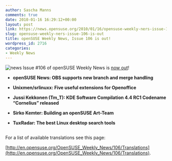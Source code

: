 ```yaml
---
author: Sascha Manns
comments: true
date: 2010-01-16 16:29:12+00:00
layout: post
link: https://news.opensuse.org/2010/01/16/opensuse-weekly-ners-issue-106-is-out/
slug: opensuse-weekly-ners-issue-106-is-out
title: openSUSE Weekly News, Issue 106 is out!
wordpress_id: 2716
categories:
- Weekly News
---
```


![news](http://static.opensuse.org/images/knewsticker.png) Issue #106 of openSUSE Weekly News is [now out](http://en.opensuse.org/OpenSUSE_Weekly_News/106)!



	
  * **openSUSE News: OBS supports new  branch and merge handling**

	
  * **Unixmen/srlinuxx: Five useful  extensions for Openoffice**

	
  * **Jussi Kekkonen (Tm_T): KDE Software  Compilation 4.4 RC1 Codename “Cornelius” released**

	
  * **Sirko Kemter: Building an openSUSE  Art-Team**

	
  * **TuxRadar: The best Linux desktop  search tools**





## 






For a list of available translations see this page:

[http://en.opensuse.org/OpenSUSE_Weekly_News/106/Translations](http://en.opensuse.org/OpenSUSE_Weekly_News/106/Translations).
